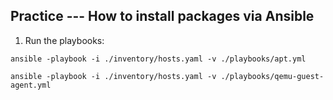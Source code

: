 ## Practice --- How to install packages via Ansible

1. Run the playbooks:
```
ansible -playbook -i ./inventory/hosts.yaml -v ./playbooks/apt.yml
```
```
ansible -playbook -i ./inventory/hosts.yaml -v ./playbooks/qemu-guest-agent.yml
```